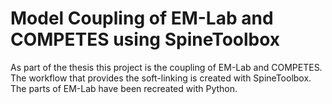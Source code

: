 # Model Coupling of EM-Lab and COMPETES using SpineToolbox
As part of the thesis this project is the coupling of EM-Lab and COMPETES. The workflow that provides the soft-linking
is created with SpineToolbox. The parts of EM-Lab have been recreated with Python.
